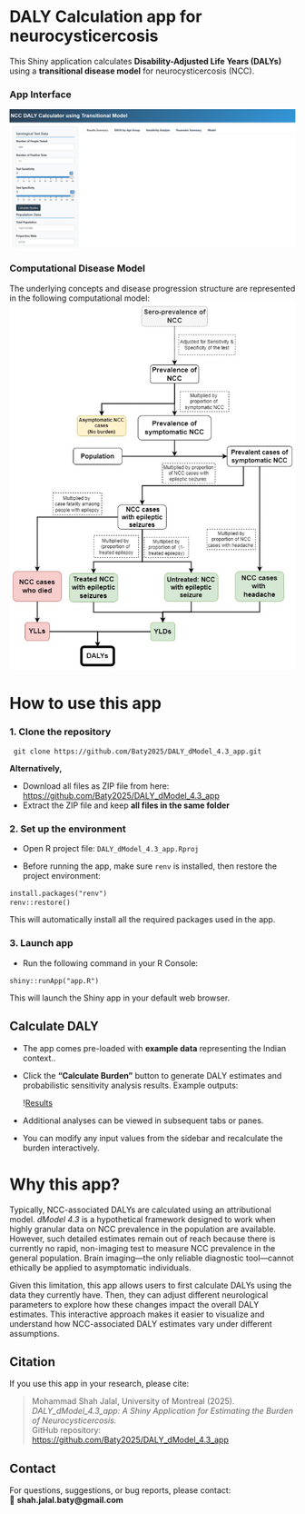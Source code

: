 # **DALY Calculation app for neurocysticercosis**

This Shiny application calculates **Disability-Adjusted Life Years (DALYs)** using a **transitional disease model** for neurocysticercosis (NCC).

### App Interface

![App interface](https://github.com/Baty2025/DALY_dModel_4.3_app/blob/main/WWW/exmpl_interface.PNG)

### Computational Disease Model

The underlying concepts and disease progression structure are represented in the following computational model: ![Model](https://github.com/Baty2025/DALY_dModel_4.3_app/blob/main/WWW/model_4.3.jpg)

# **How to use this app**

### **1. Clone the repository**

```         
 git clone https://github.com/Baty2025/DALY_dModel_4.3_app.git 
```

**Alternatively,**

-   Download all files as ZIP file from here: <https://github.com/Baty2025/DALY_dModel_4.3_app>
-   Extract the ZIP file and keep **all files in the same folder**

### 2. Set up the environment

-   Open R project file: `DALY_dModel_4.3_app.Rproj`

-   Before running the app, make sure `renv` is installed, then restore the project environment:

```         
install.packages("renv") 
renv::restore()
```

This will automatically install all the required packages used in the app.

### 3. Launch app

-   Run the following command in your R Console:

```         
shiny::runApp("app.R")
```

This will launch the Shiny app in your default web browser.

## Calculate DALY

-   The app comes pre-loaded with **example data** representing the Indian context..

-   Click the **“Calculate Burden”** button to generate DALY estimates and probabilistic sensitivity analysis results. Example outputs:

    \![Results](https://github.com/Baty2025/DALY_dModel_4.3_app/blob/main/WWW/results.PNG)

-   Additional analyses can be viewed in subsequent tabs or panes.

-   You can modify any input values from the sidebar and recalculate the burden interactively.

# Why this app?

Typically, NCC-associated DALYs are calculated using an attributional model. *dModel 4.3* is a hypothetical framework designed to work when highly granular data on NCC prevalence in the population are available. However, such detailed estimates remain out of reach because there is currently no rapid, non-imaging test to measure NCC prevalence in the general population. Brain imaging—the only reliable diagnostic tool—cannot ethically be applied to asymptomatic individuals.

Given this limitation, this app allows users to first calculate DALYs using the data they currently have. Then, they can adjust different neurological parameters to explore how these changes impact the overall DALY estimates. This interactive approach makes it easier to visualize and understand how NCC-associated DALY estimates vary under different assumptions.

## **Citation**

If you use this app in your research, please cite:

> 
>
> Mohammad Shah Jalal, University of Montreal (2025). *DALY_dModel_4.3_app: A Shiny Application for Estimating the Burden of Neurocysticercosis.*\
> GitHub repository: <https://github.com/Baty2025/DALY_dModel_4.3_app>

## **Contact**

For questions, suggestions, or bug reports, please contact:\
📧 **shah.jalal.baty\@gmail.com**
